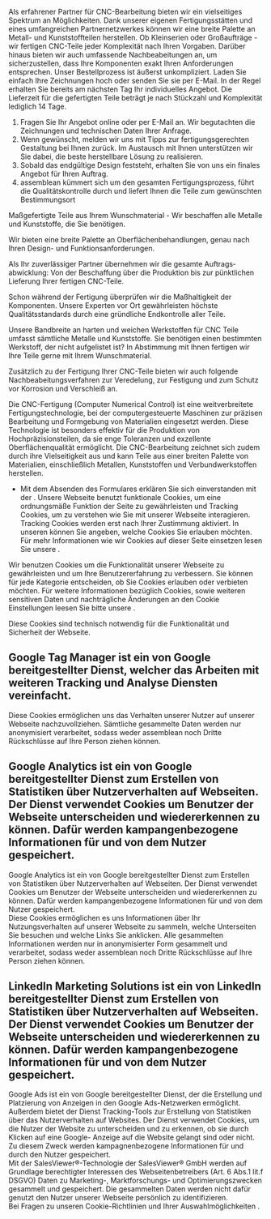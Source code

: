 

Als erfahrener Partner für CNC-Bearbeitung bieten wir ein vielseitiges Spektrum
an Möglichkeiten. Dank unserer eigenen Fertigungsstätten und eines umfangreichen
Partnernetzwerkes können wir eine breite Palette an Metall- und Kunststoffteilen
herstellen. Ob Kleinserien oder Großaufträge - wir fertigen CNC-Teile jeder
Komplexität nach Ihren Vorgaben. Darüber hinaus bieten wir auch umfassende
Nachbeabeitungen an, um sicherzustellen, dass Ihre Komponenten exakt Ihren
Anforderungen entsprechen. Unser Bestellprozess ist äußerst unkompliziert. Laden
Sie einfach Ihre Zeichnungen hoch oder senden Sie sie per E-Mail. In der Regel
erhalten Sie bereits am nächsten Tag Ihr individuelles Angebot. Die Lieferzeit
für die gefertigten Teile beträgt je nach Stückzahl und Komplexität lediglich 14
Tage.

  1. Fragen Sie Ihr Angebot online oder per E-Mail an. Wir begutachten die Zeichnungen und technischen Daten Ihrer Anfrage.
  2. Wenn gewünscht, melden wir uns mit Tipps zur fertigungsgerechten Gestaltung bei Ihnen zurück. Im Austausch mit Ihnen unterstützen wir Sie dabei, die beste herstellbare Lösung zu realisieren.
  3. Sobald das endgültige Design feststeht, erhalten Sie von uns ein finales Angebot für Ihren Auftrag.
  4. assemblean kümmert sich um den gesamten Fertigungs­prozess, führt die Qualitäts­kontrolle durch und liefert Ihnen die Teile zum gewünschten Bestimmungsort

Maßgefertigte Teile aus Ihrem Wunschmaterial - Wir beschaffen alle Metalle und
Kunststoffe, die Sie benötigen.

Wir bieten eine breite Palette an Oberflächen­behandlungen, genau nach Ihren
Design- und Funktions­anforderungen.

Als Ihr zuverlässiger Partner übernehmen wir die gesamte Auftrags­abwicklung:
Von der Beschaffung über die Produktion bis zur pünktlichen Lieferung Ihrer
fertigen CNC-Teile.

Schon während der Fertigung überprüfen wir die Maßhaltigkeit der Komponenten.
Unsere Experten vor Ort gewährleisten höchste Qualitätsstandards durch eine
gründliche Endkontrolle aller Teile.

Unsere Bandbreite an harten und weichen Werkstoffen für CNC Teile umfasst
sämtliche Metalle und Kunststoffe. Sie benötigen einen bestimmten Werkstoff, der
nicht aufgelistet ist? In Abstimmung mit Ihnen fertigen wir Ihre Teile gerne mit
Ihrem Wunschmaterial.

Zusätzlich zu der Fertigung Ihrer CNC-Teile bieten wir auch folgende
Nachbeabeitungsverfahren zur Veredelung, zur Festigung und zum Schutz vor
Korrosion und Verschleiß an.

Die CNC-Fertigung (Computer Numerical Control) ist eine weitverbreitete
Fertigungstechnologie, bei der computergesteuerte Maschinen zur präzisen
Bearbeitung und Formgebung von Materialien eingesetzt werden. Diese Technologie
ist besonders effektiv für die Produktion von Hochpräzisionsteilen, da sie enge
Toleranzen und exzellente Oberflächenqualität ermöglicht. Die CNC-Bearbeitung
zeichnet sich zudem durch ihre Vielseitigkeit aus und kann Teile aus einer
breiten Palette von Materialien, einschließlich Metallen, Kunststoffen und
Verbundwerkstoffen herstellen.

* Mit dem Absenden des Formulares erklären Sie sich einverstanden mit der .
Unsere Webseite benutzt funktionale Cookies, um eine ordnungsmäße Funktion der
Seite zu gewährleisten und Tracking Cookies, um zu verstehen wie Sie mit unserer
Webseite interagieren. Tracking Cookies werden erst nach Ihrer Zustimmung
aktiviert. In unseren können Sie angeben, welche Cookies Sie erlauben möchten.
Für mehr Informationen wie wir Cookies auf dieser Seite einsetzen lesen Sie
unsere .

Wir benutzen Cookies um die Funktionalität unserer Webseite zu gewährleisten und
um Ihre Benutzererfahrung zu verbessern. Sie können für jede Kategorie
entscheiden, ob Sie Cookies erlauben oder verbieten möchten. Für weitere
Informationen bezüglich Cookies, sowie weiteren sensitiven Daten und
nachträgliche Änderungen an den Cookie Einstellungen leesen Sie bitte unsere .

Diese Cookies sind technisch notwendig für die Funktionalität und Sicherheit der
Webseite.

Google Tag Manager ist ein von Google bereitgestellter Dienst, welcher das
Arbeiten mit weiteren Tracking und Analyse Diensten vereinfacht.  
---  
Diese Cookies ermöglichen uns das Verhalten unserer Nutzer auf unserer Webseite
nachzuvollziehen. Sämtliche gesammelte Daten werden nur anonymisiert
verarbeitet, sodass weder assemblean noch Dritte Rückschlüsse auf Ihre Person
ziehen können.

Google Analytics ist ein von Google bereitgestellter Dienst zum Erstellen von
Statistiken über Nutzerverhalten auf Webseiten. Der Dienst verwendet Cookies um
Benutzer der Webseite unterscheiden und wiedererkennen zu können. Dafür werden
kampangenbezogene Informationen für und von dem Nutzer gespeichert.  
---  
Google Analytics ist ein von Google bereitgestellter Dienst zum Erstellen von
Statistiken über Nutzerverhalten auf Webseiten. Der Dienst verwendet Cookies um
Benutzer der Webseite unterscheiden und wiedererkennen zu können. Dafür werden
kampangenbezogene Informationen für und von dem Nutzer gespeichert.  
Diese Cookies ermöglichen es uns Informationen über Ihr Nutzungsverhalten auf
unserer Webseite zu sammeln, welche Unterseiten Sie besuchen und welche Links
Sie anklicken. Alle gesammelten Informationen werden nur in anonymisierter Form
gesammelt und verarbeitet, sodass weder assemblean noch Dritte Rückschlüsse auf
Ihre Person ziehen können.

LinkedIn Marketing Solutions ist ein von LinkedIn bereitgestellter Dienst zum
Erstellen von Statistiken über Nutzerverhalten auf Webseiten. Der Dienst
verwendet Cookies um Benutzer der Webseite unterscheiden und wiedererkennen zu
können. Dafür werden kampangenbezogene Informationen für und von dem Nutzer
gespeichert.  
---  
Google Ads ist ein von Google bereitgestellter Dienst, der die Erstellung und
Platzierung von Anzeigen in den Google Ads-Netzwerken ermöglicht. Außerdem
bietet der Dienst Tracking-Tools zur Erstellung von Statistiken über das
Nutzerverhalten auf Websites. Der Dienst verwendet Cookies, um die Nutzer der
Website zu unterscheiden und zu erkennen, ob sie durch Klicken auf eine Google-
Anzeige auf die Website gelangt sind oder nicht. Zu diesem Zweck werden
kampagnenbezogene Informationen für und durch den Nutzer gespeichert.  
Mit der SalesViewer®-Technologie der SalesViewer® GmbH werden auf Grundlage
berechtigter Interessen des Webseitenbetreibers (Art. 6 Abs.1 lit.f DSGVO) Daten
zu Marketing-, Marktforschungs- und Optimierungszwecken gesammelt und
gespeichert. Die gesammelten Daten werden nicht dafür genutzt den Nutzer unserer
Webseite persönlich zu identifizieren.  
Bei Fragen zu unseren Cookie-Richtlinien und Ihrer Auswahlmöglichkeiten .

